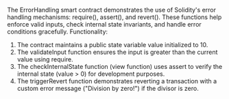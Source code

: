 The ErrorHandling smart contract demonstrates the use of Solidity's error handling mechanisms: require(), assert(), and revert(). These functions help enforce valid inputs, check internal state invariants, and handle error conditions gracefully. Functionality:

1. The contract maintains a public state variable value initialized to 10.
2. The validateInput function ensures the input is greater than the current value using require.
3. The checkInternalState function (view function) uses assert to verify the internal state (value > 0) for development purposes.
4. The triggerRevert function demonstrates reverting a transaction with a custom error message ("Division by zero!") if the divisor is zero.
